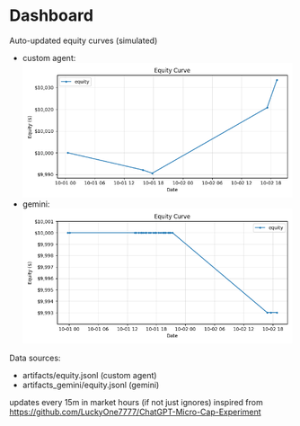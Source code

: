 # Dashboard

Auto-updated equity curves (simulated)

- custom agent: ![Equity Curve](artifacts/equity.png?v=0205bf6)
- gemini: ![Equity Curve (Gemini)](artifacts_gemini/equity.png?v=0205bf6)

Data sources:
- artifacts/equity.jsonl (custom agent)
- artifacts_gemini/equity.jsonl (gemini)

updates every 15m in market hours (if not just ignores)
inspired from https://github.com/LuckyOne7777/ChatGPT-Micro-Cap-Experiment